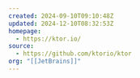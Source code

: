 ```yaml
---
created: 2024-09-10T09:10:48Z
updated: 2024-12-10T08:32:53Z
homepage:
  - https://ktor.io/
source:
  - https://github.com/ktorio/ktor
org: "[[JetBrains]]"
---
```

